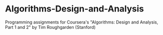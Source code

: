 Algorithms-Design-and-Analysis
==============================

Programming assignments for Coursera's "Algorithms: Design and Analysis, Part 1 and 2" by Tim Roughgarden (Stanford)
